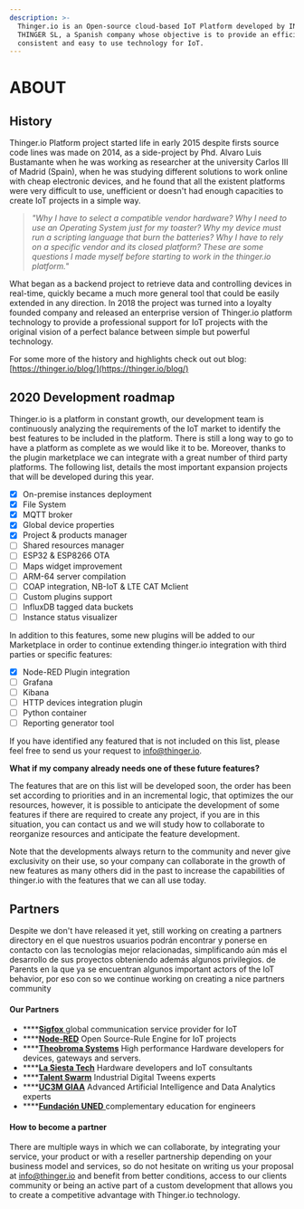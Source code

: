 ```yaml
---
description: >-
  Thinger.io is an Open-source cloud-based IoT Platform developed by INTERNET OF
  THINGER SL, a Spanish company whose objective is to provide an efficient,
  consistent and easy to use technology for IoT.
---
```


# ABOUT

## History

Thinger.io Platform project started life in early 2015 despite firsts source code lines was made on 2014, as a side-project by Phd. Alvaro Luis Bustamante when he was working as researcher at the university Carlos III of Madrid \(Spain\), when he was studying different solutions to work online with cheap electronic devices, and he found that all the existent platforms were very difficult to use, unefficient or doesn't had enough capacities to create IoT projects in a simple way. 

> _"Why I have to select a compatible vendor hardware? Why I need to use an Operating System just for my toaster? Why my device must run a scripting language that burn the batteries? Why I have to rely on a specific vendor and its closed platform? These are some questions I made myself before starting to work in the thinger.io platform."_

What began as a backend project to retrieve data and controlling devices in real-time,  quickly became a much more general tool that could be easily extended in any direction. In 2018 the project was turned into a loyalty founded company and released an enterprise version of Thinger.io platform technology to provide a professional support for IoT projects with the original vision of a perfect balance between simple but powerful technology.   

For some more of the history and highlights check out out blog: [https://thinger.io/blog/](https://thinger.io/blog/)

## 2020 Development roadmap 

Thinger.io is a platform in constant growth, our development team is continuously analyzing the requirements of the IoT market to identify the best features to be included in the platform. There is still a long way to go to have a platform as complete as we would like it to be. Moreover, thanks to the plugin marketplace we can integrate with a great number of third party platforms. The following list, details the most important expansion projects that will be developed during this year. 

* [x] On-premise instances deployment 
* [x] File System 
* [x] MQTT broker
* [x] Global device properties 
* [x] Project & products manager
* [ ] Shared resources manager
* [ ] ESP32 & ESP8266 OTA
* [ ] Maps widget improvement 
* [ ] ARM-64 server compilation 
* [ ] COAP integration, NB-IoT & LTE CAT Mclient
* [ ] Custom plugins support 
* [ ] InfluxDB tagged data buckets
* [ ] Instance status visualizer 

In addition to this features, some new plugins will be added to our Marketplace in order to continue extending thinger.io integration with third parties or specific features:

* [x] Node-RED Plugin integration
* [ ] Grafana
* [ ] Kibana
* [ ] HTTP devices integration plugin
* [ ] Python container
* [ ] Reporting generator tool 

If you have identified any featured that is not included on this list, please feel free to send us your request to info@thinger.io. 

**What if my company already needs one of these future features?** 

The features that are on this list will be developed soon, the order has been set according to priorities and in an incremental logic, that optimizes the our resources, however, it is possible to anticipate the development of some features if there are required to create any project, if you are in this situation, you can contact us and we will study how to collaborate to reorganize resources and anticipate the feature development. 

Note that the developments always return to the community and never give exclusivity on their use, so your company can collaborate in the growth of new features as many others did in the past to increase the capabilities of thinger.io with the features that we can all use today.

## Partners

Despite we don't have released it yet, still working on creating a partners directory en el que nuestros usuarios podrán encontrar y ponerse en contacto con las tecnologías mejor relacionadas, simplificando aún más el desarrollo de sus proyectos obteniendo además algunos privilegios. de Parents en la que ya se encuentran algunos important actors of the IoT behavior, por eso con so we continue working on creating a nice partners community 

#### Our Partners

* \*\*\*\*[**Sigfox** ](https://sigfox.com)global communication service provider for IoT
* \*\*\*\*[**Node-RED**](https://nodered.org/) Open Source-Rule Engine for IoT projects
* \*\*\*\*[**Theobroma Systems**](https://www.theobroma-systems.com/) High performance Hardware developers for devices, gateways and servers. 
* \*\*\*\*[**La Siesta Tech**](http://www.lasiesta.tech/) Hardware developers and IoT consultants
* \*\*\*\*[**Talent Swarm**](https://talentswarm.com/) Industrial Digital Tweens experts
* \*\*\*\*[**UC3M GIAA**](http://portal.uc3m.es/portal/page/portal/grupos_investigacion/giaa) Advanced Artificial Intelligence and Data Analytics experts
* \*\*\*\*[**Fundación UNED** ](https://www.fundacion.uned.es/actividad/idactividad/20219)complementary education for engineers

#### How to become a partner

There are multiple ways in which we can collaborate, by integrating your service,  your product or with a reseller partnership depending on your business model and services, so do not hesitate on writing us your proposal at info@thinger.io and benefit from better conditions,  access to our clients community or being an active part of a custom development that allows you to create a competitive advantage with Thinger.io technology.

